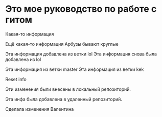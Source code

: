 # Это мое руководство по работе с гитом 

Какая-то информация 

Ещё какая-то информация Арбузы бывают круглые 

Эта информация добавлена из ветки lol 
Эта информация снова была добавлена из lol 

Эта информация из ветки master 
Эта информация из ветки kek 


Reset info

Эти изменения были внесены в локальный репозиторий. 

Эта инфа была добавлена в удаленный репозиторий. 

Сделала изменения Валентина